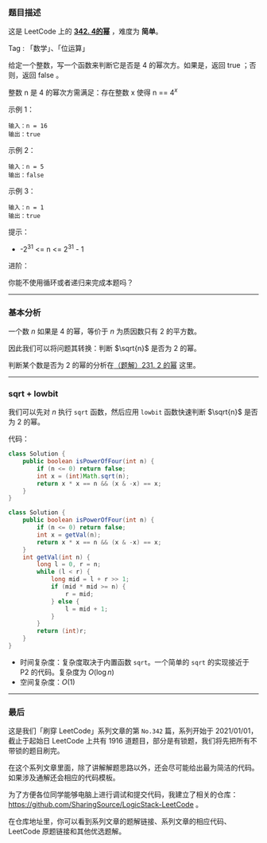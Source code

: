 ### 题目描述

这是 LeetCode 上的 **[342. 4的幂](https://leetcode-cn.com/problems/power-of-four/solution/gong-shui-san-xie-zhuan-hua-wei-2-de-mi-y21lq/)** ，难度为 **简单**。

Tag : 「数学」、「位运算」




给定一个整数，写一个函数来判断它是否是 4 的幂次方。如果是，返回 true ；否则，返回 false 。

整数 n 是 4 的幂次方需满足：存在整数 x 使得 n == $4^x$

示例 1：
```
输入：n = 16
输出：true
```
示例 2：
```
输入：n = 5
输出：false
```
示例 3：
```
输入：n = 1
输出：true
```

提示：

* -$2^{31}$ <= n <= $2^{31}$ - 1


进阶：

你能不使用循环或者递归来完成本题吗？


---

### 基本分析

一个数 $n$ 如果是 $4$ 的幂，等价于 $n$ 为质因数只有 $2$ 的平方数。

因此我们可以将问题其转换：判断 $\sqrt{n}$ 是否为 $2$ 的幂。

判断某个数是否为 $2$ 的幂的分析在[（题解）231. 2 的幂](https://leetcode-cn.com/problems/power-of-two/solution/gong-shui-san-xie-2-de-mi-by-ac_oier-qm6e/) 这里。

---

### sqrt + lowbit

我们可以先对 $n$ 执行 `sqrt` 函数，然后应用 `lowbit` 函数快速判断 $\sqrt{n}$ 是否为 $2$ 的幂。

代码：
```java
class Solution {
    public boolean isPowerOfFour(int n) {
        if (n <= 0) return false;
        int x = (int)Math.sqrt(n);
        return x * x == n && (x & -x) == x;
    }
}
```
```java
class Solution {
    public boolean isPowerOfFour(int n) {
        if (n <= 0) return false;
        int x = getVal(n);
        return x * x == n && (x & -x) == x;
    }
    int getVal(int n) {
        long l = 0, r = n;
        while (l < r) {
            long mid = l + r >> 1;
            if (mid * mid >= n) {
                r = mid;
            } else {
                l = mid + 1;
            }
        }
        return (int)r;
    } 
}
```
* 时间复杂度：复杂度取决于内置函数 `sqrt`。一个简单的 `sqrt` 的实现接近于 P2 的代码。复杂度为 $O(\log{n})$
* 空间复杂度：$O(1)$

---

### 最后

这是我们「刷穿 LeetCode」系列文章的第 `No.342` 篇，系列开始于 2021/01/01，截止于起始日 LeetCode 上共有 1916 道题目，部分是有锁题，我们将先把所有不带锁的题目刷完。

在这个系列文章里面，除了讲解解题思路以外，还会尽可能给出最为简洁的代码。如果涉及通解还会相应的代码模板。

为了方便各位同学能够电脑上进行调试和提交代码，我建立了相关的仓库：https://github.com/SharingSource/LogicStack-LeetCode 。

在仓库地址里，你可以看到系列文章的题解链接、系列文章的相应代码、LeetCode 原题链接和其他优选题解。

